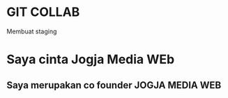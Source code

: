 # GIT COLLAB

Membuat staging

# Saya cinta Jogja Media WEb

## Saya merupakan co founder JOGJA MEDIA WEB
